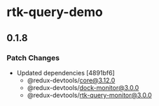 # rtk-query-demo

## 0.1.8

### Patch Changes

- Updated dependencies [4891bf6]
  - @redux-devtools/core@3.12.0
  - @redux-devtools/dock-monitor@3.0.0
  - @redux-devtools/rtk-query-monitor@3.0.0
